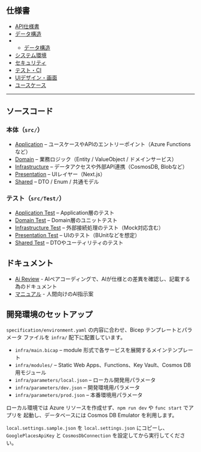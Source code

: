 ## 仕様書

- [API仕様書](specification/api.yaml)  
- [データ構造](specification/data-design.yaml)
- - [データ構造](specification/project.yaml)  
- [システム環境](specification/environment.yaml)  
- [セキュリティ](specification/security.yaml)  
- [テスト・CI](specification/test-policy.yaml)  
- [UIデザイン・画面](specification/ui-design.yaml)  
- [ユースケース](specification/use-cases.yaml)  

---

## ソースコード

### 本体（`src/`）

- [Application](src/Application) – ユースケースやAPIのエントリーポイント（Azure Functionsなど）
- [Domain](src/Domain) – 業務ロジック（Entity / ValueObject / ドメインサービス）
- [Infrastructure](src/Infrastructure) – データアクセスや外部API連携（CosmosDB, Blobなど）
- [Presentation](src/Presentation) – UIレイヤー（Next.js）
- [Shared](src/Shared) – DTO / Enum / 共通モデル

### テスト（`src/Test/`）

- [Application Test](src/Test/Application) – Application層のテスト
- [Domain Test](src/Test/Domain) – Domain層のユニットテスト
- [Infrastructure Test](src/Test/Infrastructure) – 外部接続処理のテスト（Mock対応含む）
- [Presentation Test](src/Test/Presentation) – UIのテスト（BUnitなどを想定）
- [Shared Test](src/Test/Shared) – DTOやユーティリティのテスト

## ドキュメント

- [Ai Review](docs/ai-review.md) - AIペアコーディングで、AIが仕様との差異を確認し、記載する為のドキュメント
- [マニュアル](docs/human-manual/md) - 人間向けのAI指示案

## 開発環境のセットアップ

`specification/environment.yaml` の内容に合わせ、Bicep テンプレートとパラメータ
ファイルを `infra/` 配下に配置しています。

- `infra/main.bicap` – module 形式で各サービスを展開するメインテンプレート
- `infra/modules/` – Static Web Apps、Functions、Key Vault、Cosmos DB 用モジュール
- `infra/parameters/local.json` – ローカル開発用パラメータ
- `infra/parameters/dev.json` – 開発環境用パラメータ
- `infra/parameters/prod.json` – 本番環境用パラメータ

ローカル環境では Azure リソースを作成せず、`npm run dev` や `func start` でアプリを
起動し、データベースには Cosmos DB Emulator を利用します。

`local.settings.sample.json` を `local.settings.json` にコピーし、
`GooglePlacesApiKey` と `CosmosDbConnection` を設定してから実行してください。
